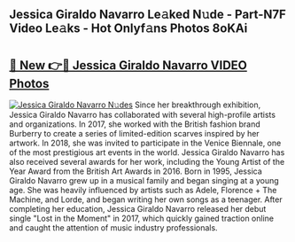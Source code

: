 ## Jessica Giraldo Navarro Le𝚊ked N𝚞de - Part-N7F Video Le𝚊ks - Hot Onlyf𝚊ns Photos 8oKAi

# <h2><a href="http://ab36817.deff.icu/?id=Jessica+Giraldo+Navarro">🔗 New 👉🔴 Jessica Giraldo Navarro VIDEO Photos</a></h2>

[![Jessica Giraldo Navarro N𝚞des](https://i.imgur.com/rIISA9y.gif)](http://ab36817.deff.icu/?id=Jessica+Giraldo+Navarro)
Since her breakthrough exhibition, Jessica Giraldo Navarro has collaborated with several high-profile artists and organizations. In 2017, she worked with the British fashion brand Burberry to create a series of limited-edition scarves inspired by her artwork. In 2018, she was invited to participate in the Venice Biennale, one of the most prestigious art events in the world. Jessica Giraldo Navarro has also received several awards for her work, including the Young Artist of the Year Award from the British Art Awards in 2016. Born in 1995, Jessica Giraldo Navarro grew up in a musical family and began singing at a young age. She was heavily influenced by artists such as Adele, Florence + The Machine, and Lorde, and began writing her own songs as a teenager. After completing her education, Jessica Giraldo Navarro released her debut single "Lost in the Moment" in 2017, which quickly gained traction online and caught the attention of music industry professionals.
